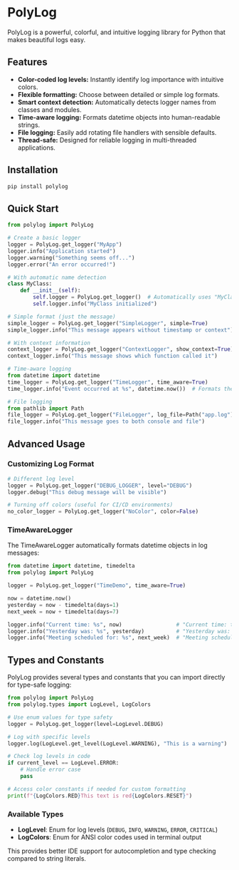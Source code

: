 # PolyLog

PolyLog is a powerful, colorful, and intuitive logging library for Python that makes beautiful logs easy.

## Features

- **Color-coded log levels:** Instantly identify log importance with intuitive colors.
- **Flexible formatting:** Choose between detailed or simple log formats.
- **Smart context detection:** Automatically detects logger names from classes and modules.
- **Time-aware logging:** Formats datetime objects into human-readable strings.
- **File logging:** Easily add rotating file handlers with sensible defaults.
- **Thread-safe:** Designed for reliable logging in multi-threaded applications.

## Installation

```bash
pip install polylog
```

## Quick Start

```python
from polylog import PolyLog

# Create a basic logger
logger = PolyLog.get_logger("MyApp")
logger.info("Application started")
logger.warning("Something seems off...")
logger.error("An error occurred!")

# With automatic name detection
class MyClass:
    def __init__(self):
        self.logger = PolyLog.get_logger()  # Automatically uses "MyClass" as the logger name
        self.logger.info("MyClass initialized")

# Simple format (just the message)
simple_logger = PolyLog.get_logger("SimpleLogger", simple=True)
simple_logger.info("This message appears without timestamp or context")

# With context information
context_logger = PolyLog.get_logger("ContextLogger", show_context=True)
context_logger.info("This message shows which function called it")

# Time-aware logging
from datetime import datetime
time_logger = PolyLog.get_logger("TimeLogger", time_aware=True)
time_logger.info("Event occurred at %s", datetime.now())  # Formats the datetime nicely

# File logging
from pathlib import Path
file_logger = PolyLog.get_logger("FileLogger", log_file=Path("app.log"))
file_logger.info("This message goes to both console and file")
```

## Advanced Usage

### Customizing Log Format

```python
# Different log level
logger = PolyLog.get_logger("DEBUG_LOGGER", level="DEBUG")
logger.debug("This debug message will be visible")

# Turning off colors (useful for CI/CD environments)
no_color_logger = PolyLog.get_logger("NoColor", color=False)
```

### TimeAwareLogger

The TimeAwareLogger automatically formats datetime objects in log messages:

```python
from datetime import datetime, timedelta
from polylog import PolyLog

logger = PolyLog.get_logger("TimeDemo", time_aware=True)

now = datetime.now()
yesterday = now - timedelta(days=1)
next_week = now + timedelta(days=7)

logger.info("Current time: %s", now)                 # "Current time: today at 2:30 PM"
logger.info("Yesterday was: %s", yesterday)          # "Yesterday was: yesterday at 2:30 PM"
logger.info("Meeting scheduled for: %s", next_week)  # "Meeting scheduled for: Monday at 2:30 PM"
```

## Types and Constants

PolyLog provides several types and constants that you can import directly for type-safe logging:

```python
from polylog import PolyLog
from polylog.types import LogLevel, LogColors

# Use enum values for type safety
logger = PolyLog.get_logger(level=LogLevel.DEBUG)

# Log with specific levels
logger.log(LogLevel.get_level(LogLevel.WARNING), "This is a warning")

# Check log levels in code
if current_level == LogLevel.ERROR:
    # Handle error case
    pass

# Access color constants if needed for custom formatting
print(f"{LogColors.RED}This text is red{LogColors.RESET}")
```

### Available Types

- **LogLevel**: Enum for log levels (`DEBUG`, `INFO`, `WARNING`, `ERROR`, `CRITICAL`)
- **LogColors**: Enum for ANSI color codes used in terminal output

This provides better IDE support for autocompletion and type checking compared to string literals.
